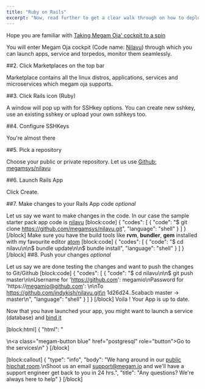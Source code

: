 ```yaml
---
title: "Ruby on Rails"
excerpt: "Now, read further to get a clear walk through on how to deploy a Rails app"
---
```

Hope you are familiar with [Taking Megam Oja' cockpit to a spin](doc:taking-megam-oja-to-a-spin)

You will enter Megam Oja cockpit (Code name: [Nilavu](https://github.com/megamsys/nilavu.git)) through which you can launch apps, service and torpedos, monitor them seamlessly.

##2. Click Marketplaces on the top bar 

Marketplace contains all the linux distros,  applications, services and microservices which megam oja supports. 

##3. Click Rails icon (Ruby)

A window will pop up with for SSHkey options. You can create new sshkey, use an existing sshkey or upload your own sshkeys too. 

##4. Configure SSHKeys

You're almost there

##5. Pick a repository 

Choose your public or private repository. Let us use [Github: megamsys/nilavu](https://github.com/megamsys/nilavu.git)

##6. Launch Rails App

Click Create.

##7. Make changes to your Rails App code *optional*

Let us say we want to make changes in the code. In our case the sample starter pack app code is [nilavu](https://github.com/megamsys/nilavu.git)
[block:code]
{
  "codes": [
    {
      "code": "$ git clone https://github.com/megamsys/nilavu.git",
      "language": "shell"
    }
  ]
}
[/block]
Make sure you have the build tools like **rvm**, **bundler**, **gem** installed with my favourite editor [atom](http://atom.io)
[block:code]
{
  "codes": [
    {
      "code": "$ cd nilavu\n\n$ bundle update\n\n$ bundle install",
      "language": "shell"
    }
  ]
}
[/block]
##8. Push your changes *optional*

Let us say we are done testing the changes and want to push the changes to Git/Github
[block:code]
{
  "codes": [
    {
      "code": "$ cd nilavu\n\n$ git push master\n\nUsername for 'https://github.com': megamio\nPassword for 'https://megamio@github.com': \n\nTo https://github.com/indykish/nilavu.git\n   1d26d24..5cabacb  master -> master\n",
      "language": "shell"
    }
  ]
}
[/block]
Voila ! Your App is up to date.


Now that you have launched your app, you might want to launch a service (database) and [bind it](doc:megam_bind_app)

[block:html]
{
  "html": "<div></div>\n<a class=\"megam-button blue\" href=\"postgresql\" role=\"button\">Go to the services</a>\n<style>\n\n</style>"
}
[/block]

[block:callout]
{
  "type": "info",
  "body": "We hang around in our [public hipchat room](http://j.mp/megamchat).\nShoot us an email [support@megam.io](mailto:support@megam.io) and we'll have a support engineer get back to you in 24 hrs.",
  "title": "Any questions? We're always here to help"
}
[/block]